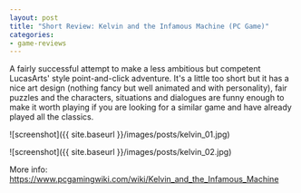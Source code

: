 ```yaml
---
layout: post
title: "Short Review: Kelvin and the Infamous Machine (PC Game)"
categories:
- game-reviews
---
```


<p>
A fairly successful attempt to make a less ambitious but competent LucasArts' style point-and-click adventure. It's a little too short but it has a nice art design (nothing fancy but well animated and with personality), fair puzzles and the characters, situations and dialogues are funny enough to make it worth playing if you are looking for a similar game and have already played all the classics.
</p>


![screenshot]({{ site.baseurl }}/images/posts/kelvin_01.jpg)

![screenshot]({{ site.baseurl }}/images/posts/kelvin_02.jpg)


<p>More info: <a href="https://www.pcgamingwiki.com/wiki/Kelvin_and_the_Infamous_Machine">https://www.pcgamingwiki.com/wiki/Kelvin_and_the_Infamous_Machine</a><p>
